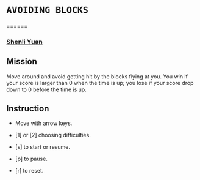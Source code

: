 # `AVOIDING BLOCKS`
======

### [Shenli Yuan](shenliy@stanford.edu) 

## Mission

Move around and avoid getting hit by the blocks flying at you. You win if your score is larger than 0 when the time is up; you lose if your score drop down to 0 before the time is up. 

## Instruction
* Move with arrow keys.

* [1] or [2] choosing difficulties.

* [s] to start or resume.

* [p] to pause.

* [r] to reset. 
